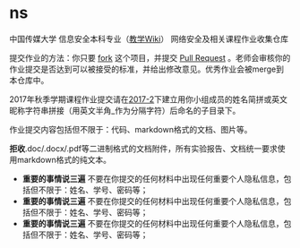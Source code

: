 # ns
中国传媒大学 信息安全本科专业（[教学Wiki](http://sec.cuc.edu.cn/huangwei/wiki)） 网络安全及相关课程作业收集仓库

提交作业的方法：你只要 [fork](https://github.com/cuccs/ns/fork) 这个项目，并提交 [Pull Request](https://github.com/cuccs/ns/pulls) 。老师会审核你的作业提交是否达到可以被接受的标准，并给出修改意见。优秀作业会被merge到本仓库中。

2017年秋季学期课程作业提交请在[2017-2](https://github.com/cuccs/ns/2017-2)下建立用你小组成员的姓名简拼或英文昵称字符串拼接（用英文半角_作为分隔字符）后命名的子目录下。

作业提交内容包括但不限于：代码、markdown格式的文档、图片等。

**拒收**.doc/.docx/.pdf等二进制格式的文档附件，所有实验报告、文档统一要求使用markdown格式的纯文本。

* **重要的事情说三遍** 不要在你提交的任何材料中出现任何重要个人隐私信息，包括但不限于：姓名、学号、密码等；
* **重要的事情说三遍** 不要在你提交的任何材料中出现任何重要个人隐私信息，包括但不限于：姓名、学号、密码等；
* **重要的事情说三遍** 不要在你提交的任何材料中出现任何重要个人隐私信息，包括但不限于：姓名、学号、密码等；

